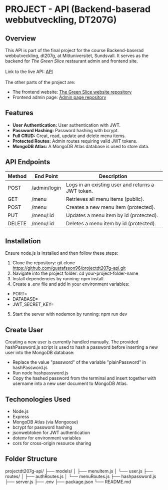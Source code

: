# PROJECT - API (Backend-baserad webbutveckling, DT207G)

## Overview

This API is part of the final project for the course Backend-baserad webbutveckling, dt207g, at Mittuniversitet, Sundsvall. It serves as the backend for *The Green Slice* restaurant admin and frontend site. 
<br><br>
Link to the live API: [API](https://projectdt207g-api.onrender.com)
<br><br>
The other parts of the project are:
* The frontend website: [The Green Slice website repository](https://github.com/gustafsson96/projectdt207g-site.git)
* Frontend admin page: [Admin page repository](https://github.com/gustafsson96/projectdt207g-admin.git)

## Features
* **User Authentication:** User authentication with JWT.
* **Password Hashing:** Password hashing with bcrypt.
* **Full CRUD:** Creat, read, update and delete menu items.
* **Protected Routes:** Admin routes requiring valid JWT tokens.
* **MongoDB Atlas:** A MongoDB Atlas database is used to store data. 

## API Endpoints

| Method     | End Point      | Description         |
|------------|----------------|---------------------|
| POST       | /admin/login   | Logs in an existing user and returns a JWT token.|
| GET        | /menu          | Retrieves all menu items (public). |
| POST       | /menu          | Creates a new menu item (protected). |
| PUT        | /menu/:id      | Updates a menu item by id (protected). |
| DELETE     | /menu/:id      | Deletes a menu item by id (protected). |

## Installation

Ensure node.js is installed and then follow these steps:

1. Clone the repository: git clone https://github.com/gustafsson96/projectdt207g-api.git
2. Navigate into the project folder: cd your-project-folder-name
3. Install dependencies by running: npm install.
4. Create a .env file and add in your environment variables:
* PORT=
* DATABASE=
* JWT_SECRET_KEY=
5. Start the server with nodemon by running: npm run dev

## Create User
Creating a new user is currently handled manually. The provided hashPassword.js script is used to hash a password before inserting a new user into the MongoDB database:
* Replace the value "password" of the variable "plainPassword" in hashPassword.js
* Run node hashpassword.js
* Copy the hashed password from the terminal and insert together with username into a new user document to MongoDB Atlas.

## Techonologies Used 
* Node.js
* Express
* MongoDB Atlas (via Mongoose)
* bcrypt for password hashing
* jsonwebtoken for JWT authentication
* dotenv for environment variables
* cors for cross-origin resource sharing 

## Folder Structure

projectdt207g-api/
├── models/
│   ├── menuItem.js
│   └── user.js
├── routes/
│   ├── authRoutes.js
│   └── menuRoutes.js
├── hashpassword.js
├── server.js
├── .env
├── package.json
└── README.md




